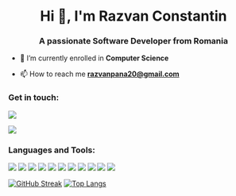 <h1 align="center">Hi 👋, I'm Razvan Constantin</h1>
<h3 align="center">A passionate Software Developer from Romania</h3>

- 🌱 I’m currently enrolled in **Computer Science**

- 📫 How to reach me **razvanpana20@gmail.com**

<h3 align="left"><b>Get in touch:</b></h3>
<p> <a href="https://www.linkedin.com/in/r%C4%83zvan-constantin/"><img src="https://img.shields.io/badge/LinkedIn-0077B5?style=for-the-badge&logo=linkedin&logoColor=white" /></p> <p> <a href="mailto:razvanpana20@gmail.com"><img src="https://img.shields.io/badge/Gmail-D14836?style=for-the-badge&logo=gmail&logoColor=white"></a></p>

<h3 align="left"><b>Languages and Tools:</b></h3>

<img src="https://img.shields.io/badge/JavaScript-323330?style=for-the-badge&logo=javascript&logoColor=F7DF1E" />  <img src="https://img.shields.io/badge/Python-14354C?style=for-the-badge&logo=python&logoColor=white" />  <img src="https://img.shields.io/badge/Node.js-43853D?style=for-the-badge&logo=node.js&logoColor=white" />  <img src="https://img.shields.io/badge/TypeScript-007ACC?style=for-the-badge&logo=typescript&logoColor=white" />  <img src="https://img.shields.io/badge/HTML5-E34F26?style=for-the-badge&logo=html5&logoColor=white" /> <img src="https://img.shields.io/badge/C-00599C?style=for-the-badge&logo=c&logoColor=white" />  <img src="https://img.shields.io/badge/Microsoft_Office-D83B01?style=for-the-badge&logo=microsoft-office&logoColor=white" />  <img src="https://img.shields.io/badge/MongoDB-4EA94B?style=for-the-badge&logo=mongodb&logoColor=white" />  <img src="https://img.shields.io/badge/Jest-323330?style=for-the-badge&logo=Jest&logoColor=white" />  <img src="https://img.shields.io/badge/Adobe%20Photoshop-31A8FF?style=for-the-badge&logo=Adobe%20Photoshop&logoColor=black" />  <img src="https://img.shields.io/badge/Figma-F24E1E?style=for-the-badge&logo=figma&logoColor=white" />

[![GitHub Streak](http://github-readme-streak-stats.herokuapp.com?user=constantinrazvan&theme=dark&background=000000)](https://git.io/streak-stats)
[![Top Langs](https://github-readme-stats.vercel.app/api/top-langs/?username=constantinrazvan&layout=compact&theme=vision-friendly-dark)](https://github.com/anuraghazra/github-readme-stats)


